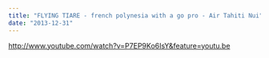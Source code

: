 ```yaml
---
title: "FLYING TIARE - french polynesia with a go pro - Air Tahiti Nui"
date: "2013-12-31"
---
```


http://www.youtube.com/watch?v=P7EP9Ko6IsY&feature=youtu.be
